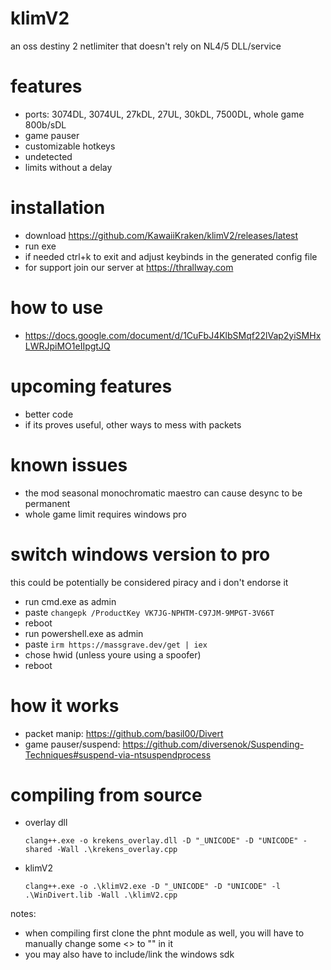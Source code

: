 # klimV2
an oss destiny 2 netlimiter that doesn't rely on NL4/5 DLL/service

# features
- ports: 3074DL, 3074UL, 27kDL, 27UL, 30kDL, 7500DL, whole game 800b/sDL
- game pauser
- customizable hotkeys
- undetected
- limits without a delay 
 
# installation
- download https://github.com/KawaiiKraken/klimV2/releases/latest
- run exe 
- if needed ctrl+k to exit and adjust keybinds in the generated config file
- for support join our server at https://thrallway.com

# how to use
- https://docs.google.com/document/d/1CuFbJ4KlbSMqf22lVap2yiSMHxLWRJpiMO1eIIpgtJQ
  
# upcoming features
- better code
- if its proves useful, other ways to mess with packets

# known issues
- the mod seasonal monochromatic maestro can cause desync to be permanent 
- whole game limit requires windows pro

# switch windows version to pro 
this could be potentially be considered piracy and i don't endorse it
- run cmd.exe as admin 
- paste `changepk /ProductKey VK7JG-NPHTM-C97JM-9MPGT-3V66T`
- reboot 
- run powershell.exe as admin
- paste `irm https://massgrave.dev/get | iex`
- chose hwid (unless youre using a spoofer)
- reboot

# how it works 
- packet manip: https://github.com/basil00/Divert
- game pauser/suspend: https://github.com/diversenok/Suspending-Techniques#suspend-via-ntsuspendprocess

# compiling from source
- overlay dll
  ```
  clang++.exe -o krekens_overlay.dll -D "_UNICODE" -D "UNICODE" -shared -Wall .\krekens_overlay.cpp
  ```
- klimV2
  ```
  clang++.exe -o .\klimV2.exe -D "_UNICODE" -D "UNICODE" -l .\WinDivert.lib -Wall .\klimV2.cpp
  ```
notes: 
- when compiling first clone the phnt module as well, you will have to manually change some <> to "" in it
- you may also have to include/link the windows sdk 

